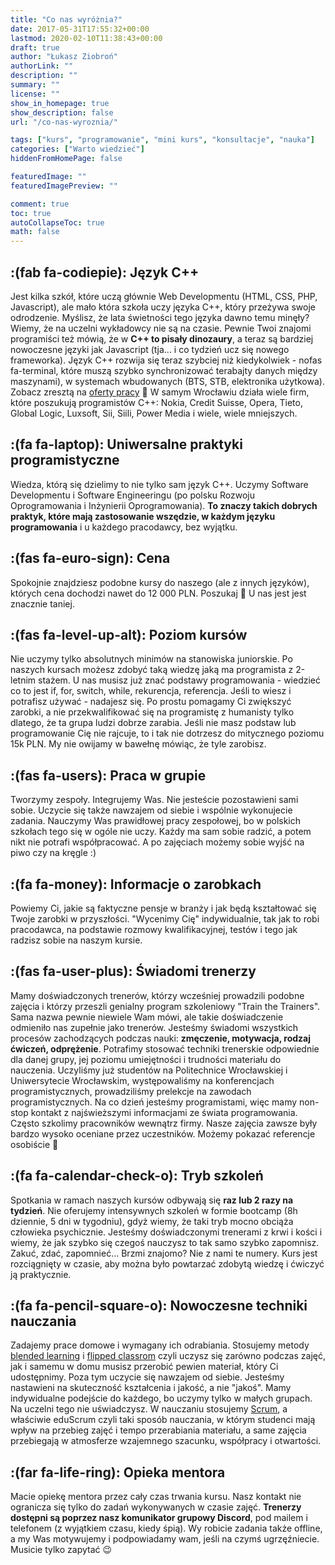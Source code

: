 ```yaml
---
title: "Co nas wyróżnia?"
date: 2017-05-31T17:55:32+00:00
lastmod: 2020-02-10T11:38:43+00:00
draft: true
author: "Łukasz Ziobroń"
authorLink: ""
description: ""
summary: ""
license: ""
show_in_homepage: true
show_description: false
url: "/co-nas-wyroznia/"

tags: ["kurs", "programowanie", "mini kurs", "konsultacje", "nauka"]
categories: ["Warto wiedzieć"]
hiddenFromHomePage: false

featuredImage: ""
featuredImagePreview: ""

comment: true
toc: true
autoCollapseToc: true
math: false
---
```


## :(fab fa-codiepie): Język C++
Jest kilka szkół, które uczą głównie Web Developmentu (HTML, CSS, PHP, Javascript), ale mało która szkoła uczy języka C++, który przeżywa swoje odrodzenie. Myślisz, że lata świetności tego języka dawno temu minęły? Wiemy, że na uczelni wykładowcy nie są na czasie. Pewnie Twoi znajomi programiści też mówią, że w **C++ to pisały dinozaury**, a teraz są bardziej nowoczesne języki jak Javascript (tja... i co tydzień ucz się nowego frameworka). Język C++ rozwija się teraz szybciej niż kiedykolwiek - nofas fa-terminal, które muszą szybko synchronizować terabajty danych między maszynami), w systemach wbudowanych (BTS, STB, elektronika użytkowa). Zobacz zresztą na [oferty pracy][praca-cpp-linkedin] 🙂 W samym Wrocławiu działa wiele firm, które poszukują programistów C++: Nokia, Credit Suisse, Opera, Tieto, Global Logic, Luxsoft, Sii, Siili, Power Media i wiele, wiele mniejszych.

## :(fa fa-laptop): Uniwersalne praktyki programistyczne
Wiedza, którą się dzielimy to nie tylko sam język C++. Uczymy Software Developmentu i Software Engineeringu (po polsku Rozwoju Oprogramowania i Inżynierii Oprogramowania). **To znaczy takich dobrych praktyk, które mają zastosowanie wszędzie, w każdym języku programowania** i u każdego pracodawcy, bez wyjątku.

## :(fas fa-euro-sign): Cena
Spokojnie znajdziesz podobne kursy do naszego (ale z innych języków), których cena dochodzi nawet do 12 000 PLN. Poszukaj 🙂 U nas jest jest znacznie taniej.

## :(fas fa-level-up-alt): Poziom kursów
Nie uczymy tylko absolutnych minimów na stanowiska juniorskie. Po naszych kursach możesz zdobyć taką wiedzę jaką ma programista z 2-letnim stażem. U nas musisz już znać podstawy programowania - wiedzieć co to jest if, for, switch, while, rekurencja, referencja. Jeśli to wiesz i potrafisz używać - nadajesz się. Po prostu pomagamy Ci zwiększyć zarobki, a nie przekwalifikować się na programistę z humanisty tylko dlatego, że ta grupa ludzi dobrze zarabia. Jeśli nie masz podstaw lub programowanie Cię nie rajcuje, to i tak nie dotrzesz do mitycznego poziomu 15k PLN. My nie owijamy w bawełnę mówiąc, że tyle zarobisz.

## :(fas fa-users): Praca w grupie
Tworzymy zespoły. Integrujemy Was. Nie jesteście pozostawieni sami sobie. Uczycie się także nawzajem od siebie i wspólnie wykonujecie zadania. Nauczymy Was prawidłowej pracy zespołowej, bo w polskich szkołach tego się w ogóle nie uczy. Każdy ma sam sobie radzić, a potem nikt nie potrafi współpracować. 
A po zajęciach możemy sobie wyjść na piwo czy na kręgle :)

## :(fa fa-money): Informacje o zarobkach
Powiemy Ci, jakie są faktyczne pensje w branży i jak będą kształtować się Twoje zarobki w przyszłości. "Wycenimy Cię" indywidualnie, tak jak to robi pracodawca, na podstawie rozmowy kwalifikacyjnej, testów i tego jak radzisz sobie na naszym kursie.

## :(fas fa-user-plus): Świadomi trenerzy
Mamy doświadczonych trenerów, którzy wcześniej prowadzili podobne zajęcia i którzy przeszli genialny program szkoleniowy "Train the Trainers". Sama nazwa pewnie niewiele Wam mówi, ale takie doświadczenie odmieniło nas zupełnie jako trenerów. Jesteśmy świadomi wszystkich procesów zachodzących podczas nauki: **zmęczenie, motywacja, rodzaj ćwiczeń, odprężenie**. Potrafimy stosować techniki trenerskie odpowiednie dla danej grupy, jej poziomu umiejętności i trudności materiału do nauczenia. Uczyliśmy już studentów na Politechnice Wrocławskiej i Uniwersytecie Wrocławskim, występowaliśmy na konferencjach programistycznych, prowadziliśmy prelekcje na zawodach programistycznych. Na co dzień jesteśmy programistami, więc mamy non-stop kontakt z najświeższymi informacjami ze świata programowania. Często szkolimy pracowników wewnątrz firmy. Nasze zajęcia zawsze były bardzo wysoko oceniane przez uczestników. Możemy pokazać referencje osobiście 🙂

## :(fa fa-calendar-check-o): Tryb szkoleń
Spotkania w ramach naszych kursów odbywają się **raz lub 2 razy na tydzień**. Nie oferujemy intensywnych szkoleń w formie bootcamp (8h dziennie, 5 dni w tygodniu), gdyż wiemy, że taki tryb mocno obciąża człowieka psychicznie. Jesteśmy doświadczonymi trenerami z krwi i kości i wiemy, że jak szybko się czegoś nauczysz to tak samo szybko zapomnisz. Zakuć, zdać, zapomnieć... Brzmi znajomo? Nie z nami te numery. Kurs jest rozciągnięty w czasie, aby można było powtarzać zdobytą wiedzę i ćwiczyć ją praktycznie.

## :(fa fa-pencil-square-o): Nowoczesne techniki nauczania
Zadajemy prace domowe i wymagany ich odrabiania. Stosujemy metody [blended learning][blended-learning] i [flipped classrom][flipped-classrom] czyli uczysz się zarówno podczas zajęć, jak i samemu w domu musisz przerobić pewien materiał, który Ci udostępnimy. Poza tym uczycie się nawzajem od siebie. Jesteśmy nastawieni na skuteczność kształcenia i jakość, a nie "jakoś". Mamy indywidualne podejście do każdego, bo uczymy tylko w małych grupach. Na uczelni tego nie uświadczysz. W nauczaniu stosujemy [Scrum][scrum-wiki], a właściwie eduScrum czyli taki sposób nauczania, w którym studenci mają wpływ na przebieg zajęć i tempo przerabiania materiału, a same zajęcia przebiegają w atmosferze wzajemnego szacunku, współpracy i otwartości.

## :(far fa-life-ring): Opieka mentora
Macie opiekę mentora przez cały czas trwania kursu. Nasz kontakt nie ogranicza się tylko do zadań wykonywanych w czasie zajęć. **Trenerzy dostępni są poprzez nasz komunikator grupowy Discord**, pod mailem i telefonem (z wyjątkiem czasu, kiedy śpią). Wy robicie zadania także offline, a my Was motywujemy i podpowiadamy wam, jeśli na czymś ugrzęźniecie. Musicie tylko zapytać 😉

 [praca-cpp-linkedin]: https://www.linkedin.com/jobs/search/?keywords=c%2B%2B
 [blended-learning]: https://pl.wikipedia.org/wiki/Blended_learning
 [flipped-classrom]: https://www.youtube.com/watch?v=qdKzSq_t8k8
 [scrum-wiki]: https://pl.wikipedia.org/wiki/Scrum